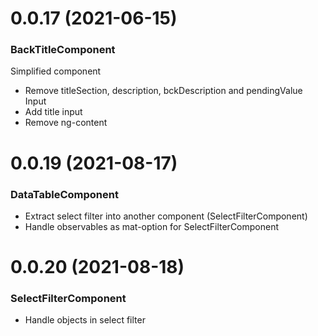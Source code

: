 # 0.0.17 (2021-06-15)
### BackTitleComponent
Simplified component

- Remove titleSection, description, bckDescription and pendingValue Input
- Add title input
- Remove ng-content

# 0.0.19 (2021-08-17)
### DataTableComponent
- Extract select filter into another component (SelectFilterComponent)
- Handle observables as mat-option for SelectFilterComponent

# 0.0.20 (2021-08-18)
### SelectFilterComponent
- Handle objects in select filter
